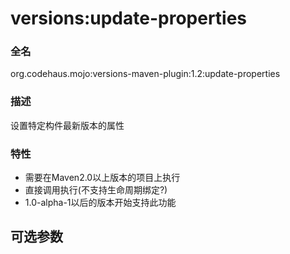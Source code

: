 # versions:update-properties #

### 全名 ###
org.codehaus.mojo:versions-maven-plugin:1.2:update-properties

### 描述 ###
设置特定构件最新版本的属性

### 特性 ###
* 需要在Maven2.0以上版本的项目上执行
* 直接调用执行(不支持生命周期绑定?)
* 1.0-alpha-1以后的版本开始支持此功能

## 可选参数 ##

